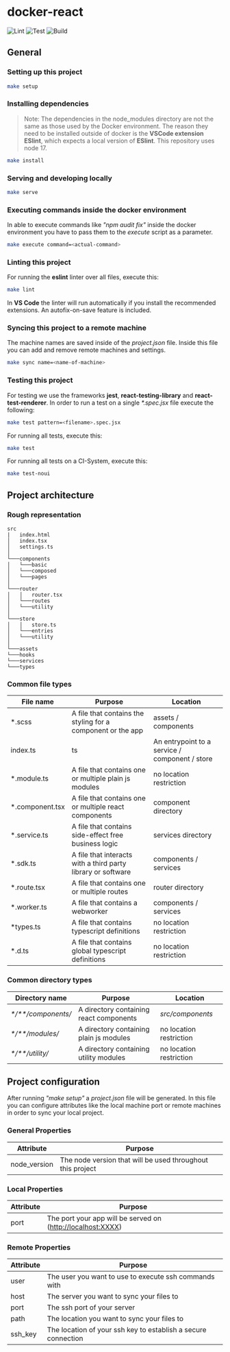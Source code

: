 # docker-react

![Lint](https://github.com/bevenio/docker-react/actions/workflows/nodejs_lint.yml/badge.svg?event=push)
![Test](https://github.com/bevenio/docker-react/actions/workflows/nodejs_test.yml/badge.svg?event=push)
![Build](https://github.com/bevenio/docker-react/actions/workflows/nodejs_build.yml/badge.svg?event=push)

## General

### Setting up this project

```zsh
make setup
```

### Installing dependencies

> Note: The dependencies in the node_modules directory are not the same as those used by the Docker environment. The reason they need to be installed outside of docker is the **VSCode extension ESlint**, which expects a local version of **ESlint**. This repository uses node 17.

```zsh
make install
```

### Serving and developing locally

```zsh
make serve
```

### Executing commands inside the docker environment

In able to execute commands like _"npm audit fix"_ inside the docker environment you have to pass them to the _execute_ script as a parameter.

```zsh
make execute command=<actual-command>
```

### Linting this project

For running the **eslint** linter over all files, execute this:

```zsh
make lint
```

In **VS Code** the linter will run automatically if you install the recommended extensions. An autofix-on-save feature is included.

### Syncing this project to a remote machine

The machine names are saved inside of the _project.json_ file. Inside this file you can add and remove remote machines and settings.

```zsh
make sync name=<name-of-machine>
```

### Testing this project

For testing we use the frameworks **jest**, **react-testing-library** and **react-test-renderer**.
In order to run a test on a single _\*.spec.jsx_ file execute the following:

```zsh
make test pattern=<filename>.spec.jsx
```

For running all tests, execute this:

```zsh
make test
```

For running all tests on a CI-System, execute this:

```zsh
make test-noui
```

## Project architecture

### Rough representation

```dir
src
|   index.html
│   index.tsx
│   settings.ts
│
└───components
│   └───basic
│   └───composed
│   └───pages
│
└───router
│   │   router.tsx
│   └───routes
│   └───utility
│
└───store
│   │   store.ts
│   └───entries
│   └───utility
│
└───assets
└───hooks
└───services
└───types
```

### Common file types

| File name        | Purpose                                                      | Location                                       |
| ---------------- | ------------------------------------------------------------ | ---------------------------------------------- |
| \*.scss          | A file that contains the styling for a component or the app  | assets / components                            |
| index.ts         | ts                                                           | An entrypoint to a service / component / store |
| \*.module.ts     | A file that contains one or multiple plain js modules        | no location restriction                        |
| \*.component.tsx | A file that contains one or multiple react components        | component directory                            |
| \*.service.ts    | A file that contains side-effect free business logic         | services directory                             |
| \*.sdk.ts        | A file that interacts with a third party library or software | components / services                          |
| \*.route.tsx     | A file that contains one or multiple routes                  | router directory                               |
| \*.worker.ts     | A file that contains a webworker                             | components / services                          |
| \*types.ts       | A file that contains typescript definitions                  | no location restriction                        |
| \*.d.ts          | A file that contains global typescript definitions           | no location restriction                        |

### Common directory types

| Directory name        | Purpose                                 | Location                |
| --------------------- | --------------------------------------- | ----------------------- |
| _\*/\*\*/components/_ | A directory containing react components | _src/components_        |
| _\*/\*\*/modules/_    | A directory containing plain js modules | no location restriction |
| _\*/\*\*/utility/_    | A directory containing utility modules  | no location restriction |

## Project configuration

After running _"make setup"_ a _project.json_ file will be generated. In this file you can configure attributes like the local machine port or remote machines in order to sync your local project.

### General Properties

| Attribute    | Purpose                                                    |
| ------------ | ---------------------------------------------------------- |
| node_version | The node version that will be used throughout this project |

### Local Properties

| Attribute | Purpose                                                       |
| --------- | ------------------------------------------------------------- |
| port      | The port your app will be served on (<http://localhost:XXXX>) |

### Remote Properties

| Attribute | Purpose                                                       |
| --------- | ------------------------------------------------------------- |
| user      | The user you want to use to execute ssh commands with         |
| host      | The server you want to sync your files to                     |
| port      | The ssh port of your server                                   |
| path      | The location you want to sync your files to                   |
| ssh_key   | The location of your ssh key to establish a secure connection |
